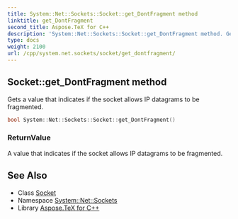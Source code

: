 ```yaml
---
title: System::Net::Sockets::Socket::get_DontFragment method
linktitle: get_DontFragment
second_title: Aspose.TeX for C++
description: 'System::Net::Sockets::Socket::get_DontFragment method. Gets a value that indicates if the socket allows IP datagrams to be fragmented in C++.'
type: docs
weight: 2100
url: /cpp/system.net.sockets/socket/get_dontfragment/
---
```

## Socket::get_DontFragment method


Gets a value that indicates if the socket allows IP datagrams to be fragmented.

```cpp
bool System::Net::Sockets::Socket::get_DontFragment()
```


### ReturnValue

A value that indicates if the socket allows IP datagrams to be fragmented.

## See Also

* Class [Socket](../)
* Namespace [System::Net::Sockets](../../)
* Library [Aspose.TeX for C++](../../../)
